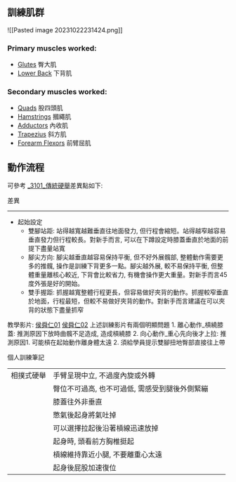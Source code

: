 
訓練肌群
---
![[Pasted image 20231022231424.png]]
### **Primary muscles worked:**

- [Glutes](https://www.strengthlog.com/glute-muscles-exercises-workout/) 臀大肌
- [Lower Back](https://www.strengthlog.com/lower-back-muscles-exercises-workout/) 下背肌

### **Secondary muscles worked:**

- [Quads](https://www.strengthlog.com/quad-muscles-exercises-workout/) 股四頭肌
- [Hamstrings](https://www.strengthlog.com/hamstring-muscles-exercises-workout/) 摑繩肌
- [Adductors](https://www.strengthlog.com/hip-adductor-muscles-exercises-workout/) 內收肌
- [Trapezius](https://www.strengthlog.com/trapezius-muscle-exercises-workout/) 斜方肌
- [Forearm Flexors](https://www.strengthlog.com/forearm-flexors-and-grip-muscles-exercises-workout/) 前臂屈肌

動作流程
---
可參考 [_3101_傳統硬舉](obsidian://open?vault=WeightTraining&file=_3101_%E5%82%B3%E7%B5%B1%E7%A1%AC%E8%88%89)差異點如下:

差異
___
* 起始設定
	* 雙腳站距: 站得越寬越難垂直往地面發力, 但行程會縮短。站得越窄越容易垂直發力但行程較長。對新手而言, 可以在下蹲設定時膝蓋垂直於地面的前提下盡量站寬
	* 腳尖方向: 腳尖越垂直越容易保持平衡, 但不好外展髖部, 整體動作需要更多的推髖, 操作是訓練下背更多一點。腳尖越外展, 較不易保持平衡, 但整體重量離核心較近, 下背會比較省力, 有機會操作更大重量。對新手而言45度外張是好的開始。
	* 雙手握距: 抓握越寬整體行程更長，但容易做好夾背的動作。抓握較窄垂直於地面，行程最短，但較不易做好夾背的動作。對新手而言建議在可以夾背的狀態下盡量抓窄

教學影片:
[侯舜仁01](obsidian://open?vault=WeightTraining&file=%E6%95%99%E5%AD%B8%E5%BD%B1%E7%89%87%2F%E7%9B%B8%E6%92%B2%E7%A1%AC%E8%88%89%2F%E4%BE%AF%E8%88%9C%E4%BB%81%E7%9B%B8%E6%92%B2%E7%A1%AC%E8%88%8901.mp4)
[侯舜仁02](obsidian://open?vault=WeightTraining&file=%E6%95%99%E5%AD%B8%E5%BD%B1%E7%89%87%2F%E7%9B%B8%E6%92%B2%E7%A1%AC%E8%88%89%2F%E4%BE%AF%E8%88%9C%E4%BB%81%E7%9B%B8%E6%92%B2%E7%A1%AC%E8%88%8902.mp4)
上述訓練影片有兩個明顯問題
	1. 離心動作_槓繞膝蓋: 推測原因下放時曲髖不足造成, 造成槓繞膝
	2. 向心動作_重心先向後才上拉: 推測原因1. 可能槓在起始動作離身體太遠 2. 須給學員提示雙腳扭地臀部直接往上帶 


個人訓練筆記

|   |   |   |   |
|---|---|---|---|
|相撲式硬舉|手臂呈現中立, 不過度內旋或外轉|||
||臀位不可過高, 也不可過低, 需感受到腿後外側緊繃|||
||膝蓋往外非垂直|||
||憋氣後起身將氣吐掉|||
||可以選擇拉起後沿著槓線迅速放掉|||
||起身時, 頭看前方胸椎挺起|||
||槓線維持靠近小腿, 不要離重心太遠|||
||起身後屁股加速復位|||







